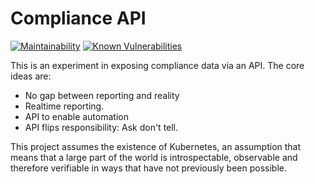 # Compliance API
[![Maintainability](https://api.codeclimate.com/v1/badges/c8db79961efd48fce791/maintainability)](https://codeclimate.com/github/cds-snc/compliance-api/maintainability)
[![Known Vulnerabilities](https://snyk.io/test/github/cds-snc/compliance-api/badge.svg)](https://snyk.io/test/github/cds-snc/compliance-api)

This is an experiment in exposing compliance data via an API.
The core ideas are:

* No gap between reporting and reality
* Realtime reporting.
* API to enable automation
* API flips responsibility: Ask don't tell.

This project assumes the existence of Kubernetes, an assumption that means that
a large part of the world is introspectable, observable and therefore verifiable in
ways that have not previously been possible.
